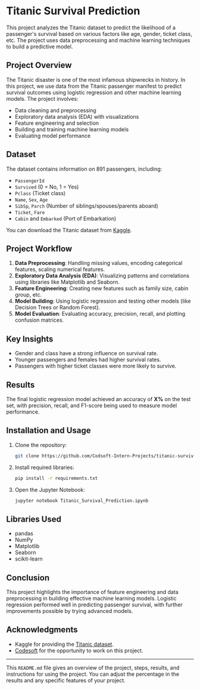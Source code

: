 # Titanic Survival Prediction

This project analyzes the Titanic dataset to predict the likelihood of a passenger's survival based on various factors like age, gender, ticket class, etc. The project uses data preprocessing and machine learning techniques to build a predictive model.

## Project Overview

The Titanic disaster is one of the most infamous shipwrecks in history. In this project, we use data from the Titanic passenger manifest to predict survival outcomes using logistic regression and other machine learning models. The project involves:

- Data cleaning and preprocessing
- Exploratory data analysis (EDA) with visualizations
- Feature engineering and selection
- Building and training machine learning models
- Evaluating model performance

## Dataset

The dataset contains information on 891 passengers, including:
- `PassengerId`
- `Survived` (0 = No, 1 = Yes)
- `Pclass` (Ticket class)
- `Name`, `Sex`, `Age`
- `SibSp`, `Parch` (Number of siblings/spouses/parents aboard)
- `Ticket`, `Fare`
- `Cabin` and `Embarked` (Port of Embarkation)

You can download the Titanic dataset from [Kaggle](https://www.kaggle.com/c/titanic/data).

## Project Workflow

1. **Data Preprocessing**: Handling missing values, encoding categorical features, scaling numerical features.
2. **Exploratory Data Analysis (EDA)**: Visualizing patterns and correlations using libraries like Matplotlib and Seaborn.
3. **Feature Engineering**: Creating new features such as family size, cabin group, etc.
4. **Model Building**: Using logistic regression and testing other models (like Decision Trees or Random Forest).
5. **Model Evaluation**: Evaluating accuracy, precision, recall, and plotting confusion matrices.

## Key Insights

- Gender and class have a strong influence on survival rate.
- Younger passengers and females had higher survival rates.
- Passengers with higher ticket classes were more likely to survive.

## Results

The final logistic regression model achieved an accuracy of **X%** on the test set, with precision, recall, and F1-score being used to measure model performance.

## Installation and Usage

1. Clone the repository:
   ```bash
   git clone https://github.com/Codsoft-Intern-Projects/titanic-survival-prediction.git
   ```
2. Install required libraries:
   ```bash
   pip install -r requirements.txt
   ```
3. Open the Jupyter Notebook:
   ```bash
   jupyter notebook Titanic_Survival_Prediction.ipynb
   ```

## Libraries Used

- pandas
- NumPy
- Matplotlib
- Seaborn
- scikit-learn

## Conclusion

This project highlights the importance of feature engineering and data preprocessing in building effective machine learning models. Logistic regression performed well in predicting passenger survival, with further improvements possible by trying advanced models.

## Acknowledgments

- Kaggle for providing the [Titanic dataset](https://www.kaggle.com/c/titanic/data).
- [Codesoft](https://www.codesoft.com) for the opportunity to work on this project.

-------------------------------------------------------------------

This `README.md` file gives an overview of the project, steps, results, and instructions for using the project. You can adjust the percentage in the results and any specific features of your project.